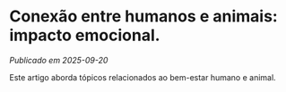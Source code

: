 # Conexão entre humanos e animais: impacto emocional.

*Publicado em 2025-09-20*

Este artigo aborda tópicos relacionados ao bem-estar humano e animal.
